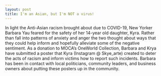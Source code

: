 ```yaml
---
layout: post
title: I'm an Asian, but I'm NOT a virus!
---
```


In light the Anti-Asian racism brought about due to COVID-19, New Yorker Barbara Yau feared for the safety of her 14-year old daughter, Kyra.  Rather than fall into patterns of anxiety and anger the two thought about ways that they could help inform and hopefully alleviate some of the negative sentiment.  As a donation to MOCA’s OneWorld Collection, Barbara and Krya have submitted a poster that Kyra (Instagram @ Skye_arte) created to deter the acts of racism and inform victims how to report such incidents.  Barbara has been in contact with local politicians, community leaders, and business owners about putting these posters up in the community.




